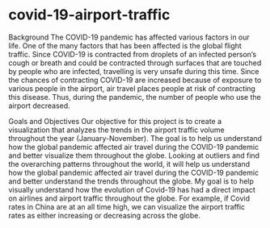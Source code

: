 # covid-19-airport-traffic

Background
The COVID-19 pandemic has affected various factors in our life. One of the many factors that has been affected is the global flight traffic. Since COVID-19 is contracted from droplets of an infected person’s cough or breath and could be contracted through surfaces that are touched by people who are infected, travelling is very unsafe during this time. Since the chances of contracting COVID-19 are increased because of exposure to various people in the airport, air travel places people at risk of contracting this disease. Thus, during the pandemic, the number of people who use the airport decreased. 


Goals and Objectives
Our objective for this project is to create a visualization that analyzes the trends in the airport traffic volume throughout the year (January-November). The goal is to help us understand how the global pandemic affected air travel during the COVID-19 pandemic and better visualize them throughout the globe. Looking at outliers and find the overarching patterns throughout the world, it will help us understand how the global pandemic affected air travel during the COVID-19 pandemic and better understand the trends throughout the globe. 
My goal is to help visually understand how the evolution of Covid-19 has had a direct impact on airlines and airport traffic throughout the globe. For example, if Covid rates in China are at an all time high, we can visualize the airport traffic rates as either increasing or decreasing across the globe. 

